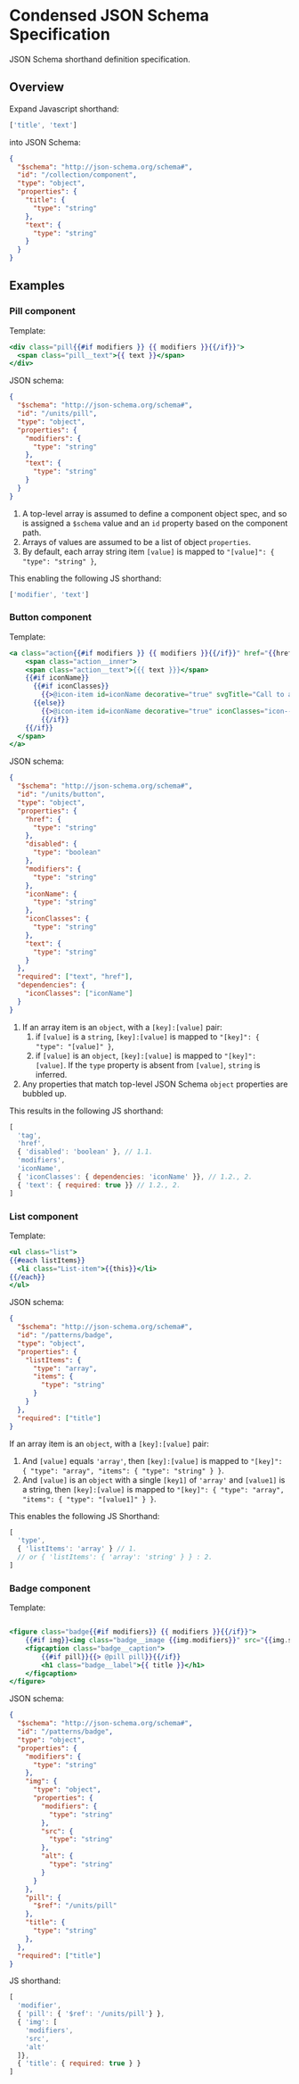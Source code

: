 # Condensed JSON Schema Specification

JSON Schema shorthand definition specification.

## Overview
Expand Javascript shorthand:
```js
['title', 'text']
```
into JSON Schema:
```json
{
  "$schema": "http://json-schema.org/schema#",
  "id": "/collection/component",
  "type": "object",
  "properties": {
    "title": {
      "type": "string"
    },
    "text": {
      "type": "string"
    }
  }
}
```


## Examples

### Pill component
Template:
```handlebars
<div class="pill{{#if modifiers }} {{ modifiers }}{{/if}}">
  <span class="pill__text">{{ text }}</span>
</div>
```

JSON schema:
```json
{
  "$schema": "http://json-schema.org/schema#",
  "id": "/units/pill",
  "type": "object",
  "properties": {
    "modifiers": {
      "type": "string"
    },
    "text": {
      "type": "string"
    }
  }
}
```
1. A top-level array is assumed to define a component object spec, and so is assigned a `$schema` value and an `id` property based on the component path.
2. Arrays of values are assumed to be a list of object `properties`.
1. By default, each array string item `[value]` is mapped to `"[value]": { "type": "string" }`,

This enabling the following JS shorthand:
```js
['modifier', 'text']
```

### Button component
Template:
```handlebars
<a class="action{{#if modifiers }} {{ modifiers }}{{/if}}" href="{{href}}" {{#if disabled}}disabled{{/if}}>
	<span class="action__inner">
  	<span class="action__text">{{{ text }}}</span>
    {{#if iconName}}
      {{#if iconClasses}}
      	{{>@icon-item id=iconName decorative="true" svgTitle="Call to action"}}
      {{else}}
      	{{>@icon-item id=iconName decorative="true" iconClasses="icon--mini" svgTitle="Call to action"}}
    	{{/if}}
    {{/if}}
  </span>
</a>
```

JSON schema:
```json
{
  "$schema": "http://json-schema.org/schema#",
  "id": "/units/button",
  "type": "object",
  "properties": {
    "href": {
      "type": "string"
    },
    "disabled": {
      "type": "boolean"
    },
    "modifiers": {
      "type": "string"
    },
    "iconName": {
      "type": "string"
    },
    "iconClasses": {
      "type": "string"
    },
    "text": {
      "type": "string"
    }
  },
  "required": ["text", "href"],
  "dependencies": {
    "iconClasses": ["iconName"]
  }
}
```
1. If an array item is an `object`, with a `[key]:[value]` pair:
   1. if `[value]` is a `string`, `[key]:[value]` is mapped to `"[key]": { "type": "[value]" }`,
   1. if `[value]` is an `object`, `[key]:[value]` is mapped to `"[key]": [value]`. If the `type` property is absent from `[value]`, `string` is inferred.
1. Any properties that match top-level JSON Schema `object` properties are bubbled up.

This results in the following JS shorthand:
```js
[
  'tag',
  'href',
  { 'disabled': 'boolean' }, // 1.1.
  'modifiers',
  'iconName',
  { 'iconClasses': { dependencies: 'iconName' }}, // 1.2., 2.
  { 'text': { required: true }} // 1.2., 2.
]


```

### List component
Template:
```handlebars
<ul class="list">
{{#each listItems}}
  <li class="List-item">{{this}}</li>
{{/each}}
</ul>
```
JSON schema:
```json
{
  "$schema": "http://json-schema.org/schema#",
  "id": "/patterns/badge",
  "type": "object",
  "properties": {
    "listItems": {
      "type": "array",
      "items": {
        "type": "string"
      }
    }
  },
  "required": ["title"]
}
```
If an array item is an `object`, with a `[key]:[value]` pair:
1. And `[value]` equals `'array'`, then `[key]:[value]` is mapped to `"[key]": { "type": "array", "items": { "type": "string" } }`.
2. And `[value]` is an `object` with a single `[key1]` of `'array'` and `[value1]` is a string, then `[key]:[value]` is mapped to `"[key]": { "type": "array", "items": { "type": "[value1]" } }`.

This enables the following JS Shorthand:
```js
[
  'type',
  { 'listItems': 'array' } // 1.
  // or { 'listItems': { 'array': 'string' } } : 2.
]
```

### Badge component
Template:
```handlebars

<figure class="badge{{#if modifiers}} {{ modifiers }}{{/if}}">
    {{#if img}}<img class="badge__image {{img.modifiers}}" src="{{img.src}}" alt="{{img.alt}}">{{/if}}
    <figcaption class="badge__caption">
        {{#if pill}}{{> @pill pill}}{{/if}}
        <h1 class="badge__label">{{ title }}</h1>        
    </figcaption>
</figure>
```

JSON schema:
```json
{
  "$schema": "http://json-schema.org/schema#",
  "id": "/patterns/badge",
  "type": "object",
  "properties": {
    "modifiers": {
      "type": "string"
    },
    "img": {
      "type": "object",
      "properties": {
        "modifiers": {
          "type": "string"
        },
        "src": {
          "type": "string"
        },
        "alt": {
          "type": "string"
        }
      }
    },
    "pill": {
      "$ref": "/units/pill"
    },
    "title": {
      "type": "string"
    },
  },
  "required": ["title"]
}
```

JS shorthand:
```js
[
  'modifier',
  { 'pill': { '$ref': '/units/pill'} },
  { 'img': [
    'modifiers',
    'src',
    'alt'
  ]},
  { 'title': { required: true } }
]
```
